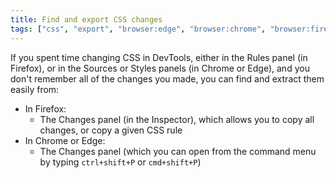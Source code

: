 ```yaml
---
title: Find and export CSS changes
tags: ["css", "export", "browser:edge", "browser:chrome", "browser:firefox"]
---
```

If you spent time changing CSS in DevTools, either in the Rules panel (in Firefox), or in the Sources or Styles panels (in Chrome or Edge), and you don't remember all of the changes you made, you can find and extract them easily from:

* In Firefox:
  * The Changes panel (in the Inspector), which allows you to copy all changes, or copy a given CSS rule
* In Chrome or Edge:
  * The Changes panel (which you can open from the command menu by typing `ctrl+shift+P` or `cmd+shift+P`)
